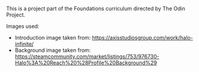 This is a project part of the Foundations curriculum directed by The Odin Project.

Images used:
 - Introduction image taken from: https://axisstudiosgroup.com/work/halo-infinite/
 - Background image taken from: https://steamcommunity.com/market/listings/753/976730-Halo%3A%20Reach%20%28Profile%20Background%29

